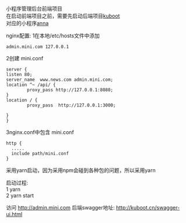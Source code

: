 小程序管理后台前端项目<br/>
在启动前端项目之前，需要先启动后端项目[kuboot](https://github.com/springAppl/kuboot)<br/>
对应的小程序[anna](https://github.com/springAppl/anna)<br/>

nginx配置:
1在本地/etc/hosts文件中添加
```
admin.mini.com 127.0.0.1
```
2创建  mini.conf
```
server {
listen 80;
server_name  www.news.com admin.mini.com;
location ^~ /api/ {
        proxy_pass http://127.0.0.1:8080;
}
location / {
        proxy_pass  http://127.0.0.1:3000;

}
}
```
3nginx.conf中包含 mini.conf
```
http {
  .....
  include path/mini.conf
}
```

采用yarn启动，因为采用npm会碰到各种包的问题，所以采用yarn<br/>

启动过程:<br/>
1 yarn<br/>
2 yarn start<br/>


访问 http://admin.mini.com
后端swagger地址: http://kuboot.cn/swagger-ui.html